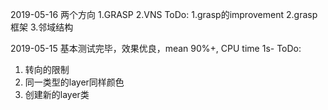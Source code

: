 2019-05-16
两个方向
1.GRASP
2.VNS
ToDo:
1.grasp的improvement
2.grasp 框架
3.邻域结构

2019-05-15
基本测试完毕，效果优良，mean 90%+, CPU time 1s-
ToDo:
1. 转向的限制
2. 同一类型的layer同样颜色
3. 创建新的layer类
